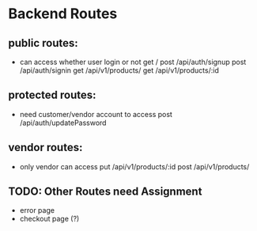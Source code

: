 # Backend Routes
## public routes:
- can access whether user login or not
get /
post /api/auth/signup
post /api/auth/signin
get /api/v1/products/
get /api/v1/products/:id


## protected routes:
- need customer/vendor account to access
post /api/auth/updatePassword

## vendor routes:
- only vendor can access
put /api/v1/products/:id
post /api/v1/products/


## TODO: Other Routes need Assignment
- error page
- checkout page (?)
